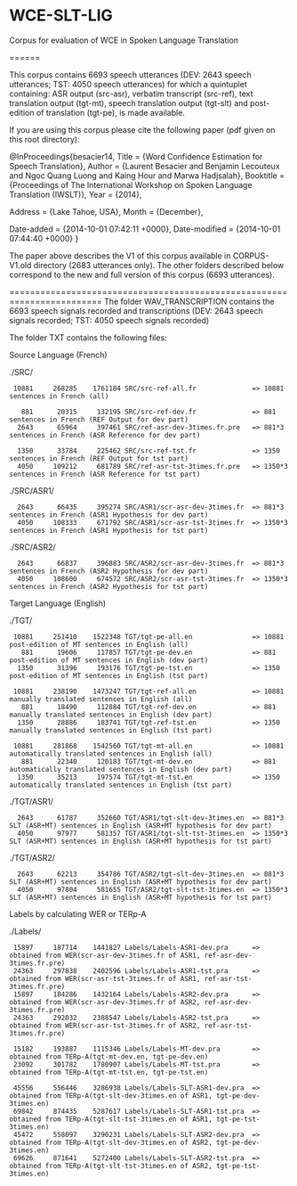 WCE-SLT-LIG
===========


Corpus for evaluation of WCE in Spoken Language Translation

======

This corpus contains 6693 speech utterances (DEV: 2643 speech utterances; TST: 4050 speech utterances) for which a quintuplet containing: ASR output (src-asr), verbatim transcript (src-ref), text translation output (tgt-mt), speech translation output (tgt-slt) and post-edition of translation (tgt-pe), is made available.


If you are using this corpus please cite the following paper (pdf given on this root directory):

@InProceedings{besacier14,
  Title                    = {Word Confidence Estimation for Speech Translation},
  Author                   = {Laurent Besacier and Benjamin Lecouteux and Ngoc Quang Luong and Kaing Hour and Marwa Hadjsalah},
  Booktitle                = {Proceedings of The International Workshop on Spoken Language Translation (IWSLT)},
  Year                     = {2014},

  Address                  = {Lake Tahoe, USA},
  Month                    = {December},

  Date-added               = {2014-10-01 07:42:11 +0000},
  Date-modified            = {2014-10-01 07:44:40 +0000}
}


The paper above describes the V1 of this corpus available in CORPUS-V1.old directory (2683 utterances only).
The other folders described below correspond to the new and full version of this corpus (6693 utterances).

========================================================================
The folder WAV_TRANSCRIPTION contains the 6693 speech signals recorded and transcriptions (DEV: 2643 speech signals recorded; TST: 4050 speech signals recorded)

The folder TXT contains the following files:

Source Language (French)

./SRC/

     10881     268285    1761184 SRC/src-ref-all.fr              => 10881 sentences in French (all)
          
       881      20315     132195 SRC/src-ref-dev.fr              => 881 sentences in French (REF Output for dev part)
      2643      65964     397461 SRC/ref-asr-dev-3times.fr.pre   => 881*3 sentences in French (ASR Reference for dev part)
      
      1350      33784     225462 SRC/src-ref-tst.fr              => 1350 sentences in French (REF Output for tst part)
      4050     109212     681789 SRC/ref-asr-tst-3times.fr.pre   => 1350*3 sentences in French (ASR Reference for tst part)
      
./SRC/ASR1/

      2643      66435     395274 SRC/ASR1/scr-asr-dev-3times.fr  => 881*3 sentences in French (ASR1 Hypothesis for dev part)
      4050     108333     671792 SRC/ASR1/scr-asr-tst-3times.fr  => 1350*3 sentences in French (ASR1 Hypothesis for tst part)

./SRC/ASR2/   

      2643      66837     396883 SRC/ASR2/scr-asr-dev-3times.fr  => 881*3 sentences in French (ASR2 Hypothesis for dev part)
      4050     108600     674572 SRC/ASR2/scr-asr-tst-3times.fr  => 1350*3 sentences in French (ASR2 Hypothesis for tst part)
          
     
Target Language (English)

./TGT/

     10881     251410    1522348 TGT/tgt-pe-all.en               => 10881 post-edition of MT sentences in English (all)     
       881      19606     117857 TGT/tgt-pe-dev.en               => 881 post-edition of MT sentences in English (dev part)             
      1350      31396     193176 TGT/tgt-pe-tst.en               => 1350 post-edition of MT sentences in English (tst part)            
      
     10881     238190    1473247 TGT/tgt-ref-all.en              => 10881 manually translated sentences in English (all)
       881      18490     112884 TGT/tgt-ref-dev.en              => 881 manually translated sentences in English (dev part)      
      1350      28886     183741 TGT/tgt-ref-tst.en              => 1350 manually translated sentences in English (tst part)      

     10881     281868    1542560 TGT/tgt-mt-all.en               => 10881 automatically translated sentences in English (all)
       881      22340     120183 TGT/tgt-mt-dev.en               => 881 automatically translated sentences in English (dev part)       
      1350      35213     197574 TGT/tgt-mt-tst.en               => 1350 automatically translated sentences in English (tst part)
      
./TGT/ASR1/

      2643      61787     352660 TGT/ASR1/tgt-slt-dev-3times.en  => 881*3 SLT (ASR+MT) sentences in English (ASR+MT hypothesis for dev part)
      4050      97977     581357 TGT/ASR1/tgt-slt-tst-3times.en  => 1350*3 SLT (ASR+MT) sentences in English (ASR+MT hypothesis for tst part)

./TGT/ASR2/

      2643      62213     354786 TGT/ASR2/tgt-slt-dev-3times.en  => 881*3 SLT (ASR+MT) sentences in English (ASR+MT hypothesis for dev part)
      4050      97804     581655 TGT/ASR2/tgt-slt-tst-3times.en  => 1350*3 SLT (ASR+MT) sentences in English (ASR+MT hypothesis for tst part)
      
      
Labels by calculating WER or TERp-A

./Labels/

     15897     187714    1441827 Labels/Labels-ASR1-dev.pra      => obtained from WER(scr-asr-dev-3times.fr of ASR1, ref-asr-dev-3times.fr.pre)
     24363     297838    2402596 Labels/Labels-ASR1-tst.pra      => obtained from WER(scr-asr-tst-3times.fr of ASR1, ref-asr-tst-3times.fr.pre)
     15897     184286    1432164 Labels/Labels-ASR2-dev.pra      => obtained from WER(scr-asr-dev-3times.fr of ASR2, ref-asr-dev-3times.fr.pre)
     24363     292032    2388547 Labels/Labels-ASR2-tst.pra      => obtained from WER(scr-asr-tst-3times.fr of ASR2, ref-asr-tst-3times.fr.pre)
     
     15182     193887    1115346 Labels/Labels-MT-dev.pra        => obtained from TERp-A(tgt-mt-dev.en, tgt-pe-dev.en)
     23092     301782    1780907 Labels/Labels-MT-tst.pra        => obtained from TERp-A(tgt-mt-tst.en, tgt-pe-tst.en)
     
     45556     556446    3286938 Labels/Labels-SLT-ASR1-dev.pra  => obtained from TERp-A(tgt-slt-dev-3times.en of ASR1, tgt-pe-dev-3times.en)
     69842     874435    5287617 Labels/Labels-SLT-ASR1-tst.pra  => obtained from TERp-A(tgt-slt-tst-3times.en of ASR1, tgt-pe-tst-3times.en)
     45472     558097    3290231 Labels/Labels-SLT-ASR2-dev.pra  => obtained from TERp-A(tgt-slt-dev-3times.en of ASR2, tgt-pe-dev-3times.en)
     69626     871641    5272400 Labels/Labels-SLT-ASR2-tst.pra  => obtained from TERp-A(tgt-slt-tst-3times.en of ASR2, tgt-pe-tst-3times.en) 

